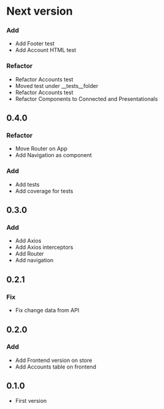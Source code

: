 # Next version

### Add
+ Add Footer test
+ Add Account HTML test

### Refactor
+ Refactor Accounts test
+ Moved test under __tests__folder
+ Refactor Accounts test
+ Refactor Components to Connected and Presentationals

## 0.4.0

### Refactor
+ Move Router on App
+ Add Navigation as component

### Add
+ Add tests
+ Add coverage for tests

## 0.3.0

### Add
+ Add Axios
+ Add Axios interceptors
+ Add Router
+ Add navigation

## 0.2.1

### Fix
+ Fix change data from API

## 0.2.0

### Add
+ Add Frontend version on store
+ Add Accounts table on frontend

## 0.1.0
+ First version